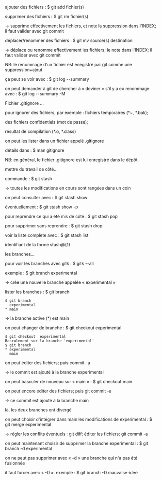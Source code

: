 ajouter des fichiers : $ git add fichier(s)

supprimer des fichiers : $ git rm fichier(s)

→ supprime effectivement les fichiers, et note la suppression dans l'INDEX; il faut valider avec git commit

déplacer/renommer des fichiers : $ git mv source(s) destination

→ déplace ou renomme effectivement les fichiers; le note dans l'INDEX; il faut valider avec git commit

NB: le renommage d'un fichier est enegistré par git comme une suppression+ajout

ça peut se voir avec : $ git log --summary

on peut demander à git de chercher à « deviner » s'il y a eu renommage avec : $ git log --summary -M

Fichier .gitignore ...

pour ignorer des fichiers, par exemple : fichiers temporaires (*~, *.bak);

des fichiers confidentiels (mot de passe);

résultat de compilation (*.o, *.class)

on peut les lister dans un fichier appelé .gitignore

détails dans : $ man gitignore

NB: en général, le fichier .gitignore est lui enregistré dans le dépôt

mettre du travail de côté...

commande : $ git stash

→ toutes les modifications en cours sont rangées dans un coin

on peut consulter avec : $ git stash show

éventuellement : $ git stash show -p

pour reprendre ce qui a été mis de côté : $ git stash pop

pour supprimer sans reprendre : $ git stash drop

voir la liste complète avec : $ git stash list

identifiant de la forme stash@{1}

les branches...

pour voir les branches avec gitk : $ gitk --all

exemple : $ git branch experimental

→ crée une nouvelle branche appelée « experimental »

lister les branches : $ git branch

```shell
$ git branch
  experimental
* main
```

→ la branche active (*) est main

on peut changer de branche : $ git checkout experimental

```
$ git checkout  experimental
Basculement sur la branche 'experimental'
$ git branch
* experimental
  main
```

on peut éditer des fichiers; puis commit -a

→ le commit est ajouté à la branche experimental

on peut basculer de nouveau sur « main » : $ git checkout main

on peut encore éditer des fichiers; puis git commit -a

→ ce commit est ajouté à la branche main

là, les deux branches ont divergé

on peut choisir d'intégrer dans main les modifications de experimental : $ git merge experimental

→ régler les conflits éventuels : git diff; éditer les fichiers; git commit -a

on peut maintenant choisir de supprimer la branche experimental : $ git branch -d experimental

on ne peut pas supprimer avec « -d » une branche qui n'a pas été fusionnée

il faut forcer avec « -D ». exemple : $ git branch -D mauvaise-idee